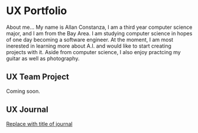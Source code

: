 # UX Portfolio

About me...
My name is Allan Constanza, I am a third year computer science major, and I am from the Bay Area. I am studying computer science in hopes of one day becoming a software engineer. At the moment, I am most inerested in learning more about A.I. and would like to start creating projects with it. Aside from computer science, I also enjoy practcing my guitar as well as photography.

## UX Team Project

Coming soon.

## UX Journal

[Replace with title of journal](j01/)
